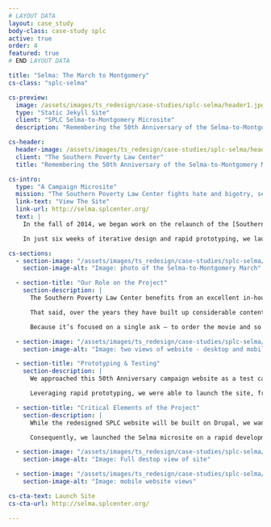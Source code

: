 ```yaml
---
# LAYOUT DATA
layout: case_study
body-class: case-study splc
active: true
order: 4
featured: true
# END LAYOUT DATA

title: "Selma: The March to Montgomery"
cs-class: "splc-selma"

cs-preview:
  image: /assets/images/ts_redesign/case-studies/splc-selma/header1.jpg
  type: "Static Jekyll Site"
  client: "SPLC Selma-to-Montgomery Microsite"
  description: "Remembering the 50th Anniversary of the Selma-to-Montgomery March"

cs-header:
  header-image: /assets/images/ts_redesign/case-studies/splc-selma/header1.jpg
  client: "The Southern Poverty Law Center"
  title: "Remembering the 50th Anniversary of the Selma-to-Montgomery March"

cs-intro:
  type: "A Campaign Microsite"
  mission: "The Southern Poverty Law Center fights hate and bigotry, seeking justice for the most vulnerable members of our society."
  link-text: "View The Site"
  link-url: http://selma.splcenter.org/
  text: |
    In the fall of 2014, we began work on the relaunch of the [Southern Poverty Law Center](http://splcenter.org/) (SPLC) website. Early in the project we recognized that SPLC’s celebration of the 50th Anniversary of the Selma-to-Montgomery March presented a unique opportunity for us to both tell a visually compelling story and to user test the design and content elements we are proposing for the overall website redesign.

    In just six weeks of iterative design and rapid prototyping, we launched the “[Selma: The Bridge to the Ballot](http://selma.splcenter.org/)” campaign site in March of 2015.

cs-sections:
  - section-image: "/assets/images/ts_redesign/case-studies/splc-selma/inline1.jpg"
    section-image-alt: "Image: photo of the Selma-to-Montgomery March"

  - section-title: "Our Role on the Project"
    section-description: |
      The Southern Poverty Law Center benefits from an excellent in-house graphic design team, as well as a top-notch digital communications team. They have some of the highest-quality and most compelling multimedia assets of any organization with whom we’ve worked. Their story and their approach to advocacy could not be stronger.

      That said, over the years they have built up considerable content and have experimented with a broad range of messaging strategies. In coming to us, they needed to step back and rethink their approach to content strategy. To structure the story itself, we combined work we had done to define the SPLC’s audiences and available assets culled from a content audit while keeping in mind that the goals of a campaign website are different from the goals of a full site.

      Because it’s focused on a single ask – to order the movie and so expand the SPLC’s list of supporters – we determined it was best to strip away most of the opportunities to explore other areas of the SPLC’s work and let the story of the March itself persuade users to take that action. The strategy work we had already completed allowed us to develop the campaign more quickly than would otherwise have been possible, to gorgeous effect.

  - section-image: "/assets/images/ts_redesign/case-studies/splc-selma/inline2.jpg"
    section-image-alt: "Image: two views of website - desktop and mobile"

  - section-title: "Prototyping & Testing"
    section-description: |
      We approached this 50th Anniversary campaign website as a test case for a number of visual storytelling elements that we are proposing for the overall SPLC redesign.

      Leveraging rapid prototyping, we were able to launch the site, from ideation to completion, in just 6 weeks. The user feedback and metrics we collect from this microsite will inform our iterative design of the main website.

  - section-title: "Critical Elements of the Project"
    section-description: |
      While the redesigned SPLC website will be built on Drupal, we wanted to launch this more experimental website on the lightest platform possible, such that we could focus SPLC’s energy and resources on visual storytelling and content strategy.

      Consequently, we launched the Selma microsite on a rapid development platform, Jekyll. By leveraging Jekyll, we were also able to cut engineering costs by 300%.

  - section-image: "/assets/images/ts_redesign/case-studies/splc-selma/inline3.jpg"
    section-image-alt: "Image: Full destop view of site"

  - section-image: "/assets/images/ts_redesign/case-studies/splc-selma/inline4.jpg"
    section-image-alt: "Image: mobile website views"

cs-cta-text: Launch Site
cs-cta-url: http://selma.splcenter.org/

---
```


